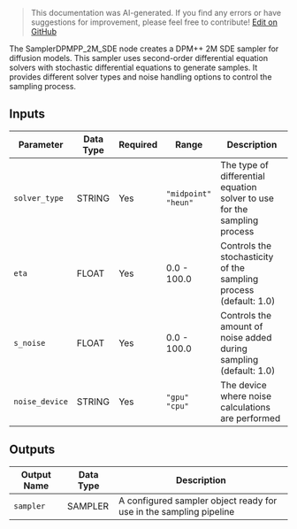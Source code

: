 > This documentation was AI-generated. If you find any errors or have suggestions for improvement, please feel free to contribute! [Edit on GitHub](https://github.com/Comfy-Org/embedded-docs/blob/main/comfyui_embedded_docs/docs/SamplerDPMPP_2M_SDE/en.md)

The SamplerDPMPP_2M_SDE node creates a DPM++ 2M SDE sampler for diffusion models. This sampler uses second-order differential equation solvers with stochastic differential equations to generate samples. It provides different solver types and noise handling options to control the sampling process.

## Inputs

| Parameter | Data Type | Required | Range | Description |
|-----------|-----------|----------|-------|-------------|
| `solver_type` | STRING | Yes | `"midpoint"`<br>`"heun"` | The type of differential equation solver to use for the sampling process |
| `eta` | FLOAT | Yes | 0.0 - 100.0 | Controls the stochasticity of the sampling process (default: 1.0) |
| `s_noise` | FLOAT | Yes | 0.0 - 100.0 | Controls the amount of noise added during sampling (default: 1.0) |
| `noise_device` | STRING | Yes | `"gpu"`<br>`"cpu"` | The device where noise calculations are performed |

## Outputs

| Output Name | Data Type | Description |
|-------------|-----------|-------------|
| `sampler` | SAMPLER | A configured sampler object ready for use in the sampling pipeline |
